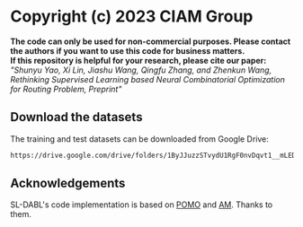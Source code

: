 # Copyright (c) 2023 CIAM Group
**The code can only be used for non-commercial purposes. Please contact the authors if you want to use this code for business matters.**  
**If this repository is helpful for your research, please cite our paper:<br />**
*"Shunyu Yao, Xi Lin, Jiashu Wang, Qingfu Zhang, and Zhenkun Wang, Rethinking Supervised Learning based Neural Combinatorial Optimization for Routing Problem, Preprint" <br />*

## Download the datasets
The training and test datasets can be downloaded from Google Drive:
```bash
https://drive.google.com/drive/folders/1ByJJuzzSTvydU1RgF0nvDqvt1__mLEDt?usp=drive_link
```

## Acknowledgements
SL-DABL's code implementation is based on [POMO](https://github.com/yd-kwon/POMO/tree/master/NEW_py_ver) and [AM](https://github.com/wouterkool/attention-learn-to-route/tree/master).
Thanks to them.
